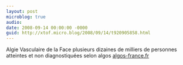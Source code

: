 ```yaml
---
layout: post
microblog: true
audio: 
date: 2008-09-14 00:00:00 -0000
guid: http://xtof.micro.blog/2008/09/14/t920905858.html
---
```

Algie Vasculaire de la Face plusieurs dizaines de milliers de personnes atteintes et non diagnostiquées selon algos [algos-france.fr](http://algos-france.fr/)
